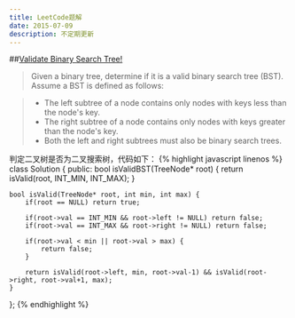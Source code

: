 ```yaml
---
title: LeetCode题解
date: 2015-07-09
description: 不定期更新
---
```

##[Validate Binary Search Tree!](https://leetcode.com/problems/validate-binary-search-tree/)
> Given a binary tree, determine if it is a valid binary search tree (BST). Assume a BST is defined as follows:     

> - The left subtree of a node contains only nodes with keys less than the node's key.      
> - The right subtree of a node contains only nodes with keys greater than the node's key.      
> - Both the left and right subtrees must also be binary search trees.      

判定二叉树是否为二叉搜索树，代码如下：
{% highlight javascript linenos %}
class Solution {
public:
    bool isValidBST(TreeNode* root) {
         return isValid(root, INT_MIN, INT_MAX);
     }
    
    bool isValid(TreeNode* root, int min, int max) {
        if(root == NULL) return true;
        
        if(root->val == INT_MIN && root->left != NULL) return false;
        if(root->val == INT_MAX && root->right != NULL) return false;
        
        if(root->val < min || root->val > max) {
            return false;
        }
        
        return isValid(root->left, min, root->val-1) && isValid(root->right, root->val+1, max);
    }
};
{% endhighlight %}


